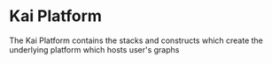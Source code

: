 Kai Platform
==================

The Kai Platform contains the stacks and  constructs which create the 
underlying platform which hosts user's graphs